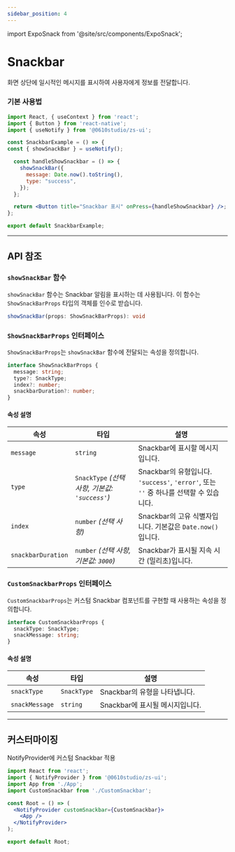 ```yaml
---
sidebar_position: 4
---
```


import ExpoSnack from '@site/src/components/ExpoSnack';

# Snackbar

화면 상단에 일시적인 메시지를 표시하여 사용자에게 정보를 전달합니다. 

<ExpoSnack id="@studio0610/zs-ui-snackbar" />

### 기본 사용법

```jsx
import React, { useContext } from 'react';
import { Button } from 'react-native';
import { useNotify } from '@0610studio/zs-ui';

const SnackbarExample = () => {
const { showSnackBar } = useNotify();

  const handleShowSnackbar = () => {
    showSnackBar({
      message: Date.now().toString(),
      type: "success",
    });
  };

  return <Button title="Snackbar 표시" onPress={handleShowSnackbar} />;
};

export default SnackbarExample;
```

---

## API 참조

### `showSnackBar` 함수

`showSnackBar` 함수는 Snackbar 알림을 표시하는 데 사용됩니다. 이 함수는 `ShowSnackBarProps` 타입의 객체를 인수로 받습니다.

```typescript
showSnackBar(props: ShowSnackBarProps): void
```

### `ShowSnackBarProps` 인터페이스

`ShowSnackBarProps`는 `showSnackBar` 함수에 전달되는 속성을 정의합니다.

```typescript
interface ShowSnackBarProps {
  message: string;
  type?: SnackType;
  index?: number;
  snackbarDuration?: number;
}
```

#### 속성 설명

| 속성               | 타입                                                   | 설명                                                                                         |
| ------------------ | ------------------------------------------------------ | -------------------------------------------------------------------------------------------- |
| `message`          | `string`                                               | Snackbar에 표시할 메시지입니다.                                                               |
| `type`             | `SnackType` *(선택 사항, 기본값: `'success'`)*         | Snackbar의 유형입니다. `'success'`, `'error'`, 또는 `''` 중 하나를 선택할 수 있습니다.       |
| `index`            | `number` *(선택 사항)*                                 | Snackbar의 고유 식별자입니다. 기본값은 `Date.now()`입니다.                                   |
| `snackbarDuration` | `number` *(선택 사항, 기본값: `3000`)*                 | Snackbar가 표시될 지속 시간 (밀리초)입니다.                                                 |

### `CustomSnackbarProps` 인터페이스

`CustomSnackbarProps`는 커스텀 Snackbar 컴포넌트를 구현할 때 사용하는 속성을 정의합니다.

```typescript
interface CustomSnackbarProps {
  snackType: SnackType;
  snackMessage: string;
}
```

#### 속성 설명

| 속성         | 타입          | 설명                                    |
| ------------ | ------------- | --------------------------------------- |
| `snackType`  | `SnackType`   | Snackbar의 유형을 나타냅니다.           |
| `snackMessage` | `string`    | Snackbar에 표시될 메시지입니다.         |

---

## 커스터마이징

NotifyProvider에 커스텀 Snackbar 적용

```jsx
import React from 'react';
import { NotifyProvider } from '@0610studio/zs-ui';
import App from './App';
import CustomSnackbar from './CustomSnackbar';

const Root = () => (
  <NotifyProvider customSnackbar={CustomSnackbar}>
    <App />
  </NotifyProvider>
);

export default Root;
```
